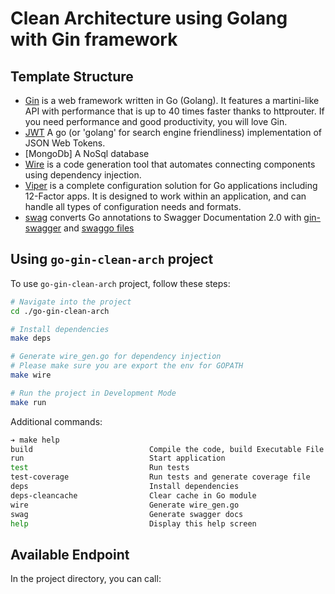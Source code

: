 # Clean Architecture using Golang with Gin framework

## Template Structure

- [Gin](github.com/gin-gonic/gin) is a web framework written in Go (Golang). It features a martini-like API with performance that is up to 40 times faster thanks to httprouter. If you need performance and good productivity, you will love Gin.
- [JWT](github.com/golang-jwt/jwt) A go (or 'golang' for search engine friendliness) implementation of JSON Web Tokens.
- [MongoDb] A NoSql database
- [Wire](https://github.com/google/wire) is a code generation tool that automates connecting components using dependency injection.
- [Viper](https://github.com/spf13/viper) is a complete configuration solution for Go applications including 12-Factor apps. It is designed to work within an application, and can handle all types of configuration needs and formats.
- [swag](https://github.com/swaggo/swag) converts Go annotations to Swagger Documentation 2.0 with [gin-swagger](https://github.com/swaggo/gin-swagger) and [swaggo files](github.com/swaggo/files)

## Using `go-gin-clean-arch` project

To use `go-gin-clean-arch` project, follow these steps:

```bash
# Navigate into the project
cd ./go-gin-clean-arch

# Install dependencies
make deps

# Generate wire_gen.go for dependency injection
# Please make sure you are export the env for GOPATH
make wire

# Run the project in Development Mode
make run
```

Additional commands:

```bash
➔ make help
build                          Compile the code, build Executable File
run                            Start application
test                           Run tests
test-coverage                  Run tests and generate coverage file
deps                           Install dependencies
deps-cleancache                Clear cache in Go module
wire                           Generate wire_gen.go
swag                           Generate swagger docs
help                           Display this help screen
```

## Available Endpoint

In the project directory, you can call:


